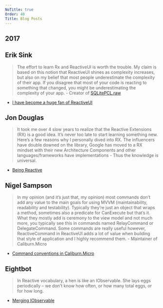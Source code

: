 ```yaml
---
NoTitle: true
Order: 40
Title: Blog Posts
---
```


## 2017

## Erik Sink
>  The effort to learn Rx and ReactiveUI is worth the trouble. My claim is based on this notion that ReactiveUI shines as complexity increases, but also on my belief that most people underestimate the complexity of their app. If you disagree that most of your code is reacting to something that changed, you might be underestimating the complexity of your app. - Creator of [SQLitePCL.raw](https://github.com/ericsink/SQLitePCL.raw)

* [I have become a huge fan of ReactiveUI](https://ericsink.com/entries/dont_use_rxui.html)

## Jon Douglas
>  It took me over 4 slow years to realize that the Reactive Extensions (RX) is a good idea. It’s never too late to start learning something new. Here’s a few reasons why I personally dived into RX. The influencers have double downed on the library, Google has moved to a RX mindset with their new Architecture Components and other languages/frameworks have implementations - Thus the knowledge is universal. 

* [Being Reactive](https://www.jon-douglas.com/2017/08/01/being-more-reactive/)

## Nigel Sampson

> In my opinion (and it’s just that, my opinion) most commands don’t add any value to the main goals for using MVVM (maintainability, readability and testability). Typically they’re just an object that wraps a method, sometimes also a predicate for CanExecute but that’s it. What they mostly add is ceremony to the view model and not much more, you typically see this in commands named RelayCommand or DelegateCommand. Some commands are really useful however, ReactiveCommand in ReactiveUI adds a lot of value when building that style of application and I highly recommend them. - Maintainer of Caliburn.Micro

* [Command conventions in Caliburn.Micro](https://compiledexperience.com/blog/posts/comand-conventions)

## Eightbot

> In Reactive vocabulary, a hen is like an IObservable<Egg>.  She lays eggs periodically – we don't know how often, or how many total eggs, or for how long.

* [Merging IObservable<Egg>](https://www.eightbot.com/single-post/2017/08/10/Merging-IObservableEgg)
